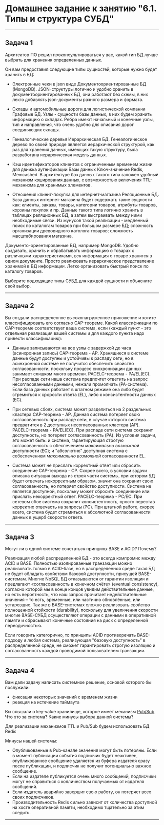 # Домашнее задание к занятию "6.1. Типы и структура СУБД"

---
## Задача 1

Архитектор ПО решил проконсультироваться у вас, какой тип БД 
лучше выбрать для хранения определенных данных.

Он вам предоставил следующие типы сущностей, которые нужно будет хранить в БД:

- Электронные чеки в json виде
Документоориентированные БД (MongoDB). JSON-структуры логично и удобно хранить в документоориентированных БД, они работают без схемы, в них лекго добавлять json-документы разного размера и формата.

- Склады и автомобильные дороги для логистической компании
Графовые БД. Узлы - сущности базы данных, в них будем хранить информацию о складах. Ребра имеют начальный и конечные узлы, тип и направления, что очень удобно для описания дорог соединяющих склады.

- Генеалогические деревья
Иерархическая БД. Генеалогическое дерево по своей природе является иерархической структурой, как раз для хранения данных, имеющих такую структуру, была разработана иерархическая модель данных.

- Кэш идентификаторов клиентов с ограниченным временем жизни для движка аутенфикации
Базы данных Ключ-значение Redis, Memcashed. В архитектуре баз данных такого типа заложен удобный механизм кэширования данных, с возможностью включения TTL-механизма для хранимых элементов. 

- Отношения клиент-покупка для интернет-магазина
Реляционные БД. База данных интернет-магазина будет содержать такие сущности как: клиенты, заказы, товары, категории товаров, атрибуты товаров, корзины покупок и пр. Данные такого типа логично хранить в таблицах реляционных БД, а затем выстраивать между ними необходимые связи. Из мунусов такой реализации - медленный поиск по каталогам товаров при большом размере БД; сложность организации древовидного католога товаров; сложность масштабирования магазина.

Документо-ориентированные БД, например MongoDB. Удобно создавать, хранить и обрабатывать информацию о товарах с различными характеристиками, вся информация о товаре хранится в одном документе. Просто реализовать иерархическое представление хранимой в БД информации. Легко организовать быстрый поиск по каталогу товаров. 

Выберите подходящие типы СУБД для каждой сущности и объясните свой выбор.

---
## Задача 2

Вы создали распределенное высоконагруженное приложение и хотите классифицировать его согласно 
CAP-теореме. Какой классификации по CAP-теореме соответствует ваша система, если 
(каждый пункт - это отдельная реализация вашей системы и для каждого пункта надо привести классификацию):

- Данные записываются на все узлы с задержкой до часа (асинхронная запись)
CAP-теорема - AP. Хранящиеся в системе данные будут доступны и устойчивы к распаду сети, но в асинхронной системе не получится обеспечить свойство согласованности, поскольку процесс синхронизации данных занимает слишком много времени. 
PACELC-теорема - PA/EL(EC). При распаде сети наша система предпочтет ответить на запрос несогласованными данными, нежали промолчать (PA-система). Если база данных работает в штатном режиме она либо будет стремиться к срорости ответа (EL), либо к консистентности данных (EC).

- При сетевых сбоях, система может разделиться на 2 раздельных кластера
CAP-теорема - AP. Данная система потеряет свою согласованность при распаде сети, в случае которого система превратится в 2 доступных несогласованных кластера (AP).
PACELC-теорема - PA/EL(EC). При распаде сети система сохранит доступность, но потеряет согласованность (PA). Из условия задачи, это может быть: и система, гарантирующая строгую согласованность с обеспечением *максимально возможной* доступности (EC); и "абсолютно" доступная система с собеспечением *максимально возможной* согласованности EL.

- Система может не прислать корректный ответ или сбросить соединение
CAP-теорема - CP. Скорее всего, в условии задачи описана ситуация выхода из строя части системы, при котором БД будет отвечать некорректным образом, значит она сохранит свою согласованность, но потеряет свойство доступности. Система не является доступной, поскольку может сбросить соединение или прислать некорректный ответ.
PACELC-теорема - PС/EС. При сетевом сбое система сохранит консистентность, просто перестав корректно отвечасть на запросы (PC). При штатной работе, скорее всего, система будет стремиться к абсолютной согласованности данных в ущерб скорости ответа.

---
## Задача 3

Могут ли в одной системе сочетаться принципы BASE и ACID? Почему?

Реализация любой распределенной БД - это всегда компромис между ACID и BASE. Полностью изолированные транзакции можно реализовать только в ACID-базе, но в распределенной среде такая БД не будет обладать свойством базовой доступности, присущей BASE-системам. Многие NoSQL БД отказываются от гарантии изоляции и предлагают «согласованность в конечном счёте» (eventual consistency), согласно которой мы в конце концов увидим действительные данные, но есть вероятность, что наш запрос прочитает недействительные значения – то есть, временные, или частично обновлённые, или устаревшие. Так же в BASE-системах сложно реализовать свойство полноценной стойкости (durability), поскольку для увеличения скорости многие BASE-СУБД осуществляют операции с данными в оперативной памяти и сбрасывают конечные состояния на диск с определенной переодичностью.

Если говорить категорично, то принципы ACID противоречать BASE-подходу и любая система, реализующая "базовую доступность" в распределенной среде, не сможет гарантировать строгую изоляцию и согласованность каждой проводимой пользователем транзакции.

---
## Задача 4

Вам дали задачу написать системное решение, основой которого бы послужили:

- фиксация некоторых значений с временем жизни
- реакция на истечение таймаута

Вы слышали о key-value хранилище, которое имеет механизм [Pub/Sub](https://habr.com/ru/post/278237/). 
Что это за система? Какие минусы выбора данной системы?

Для реализации механизмов TTL и Pub/Sub будем использовать БД Redis

Минусы нашей системы:

- Опубликованные в Pub-канале значения могут быть потеряны. Если в момент публикации события подписчик будет неактивен, опубликованное сообщение удаляется из буфера издателя сразу после публикации, и подписчик не получит потенциально важное сообщение.
- Если на издателе публикуется очень много сообщений, подписчики могут не справиться с колличеством получаемых от издателя сообщений.
- Если издатель аварийно завершит свою работу, он потеряет всех своих подписчиков.
- Производительность Redis сильно зависит от количества доступной на хосте оперативной памяти, необходимо тщательно за этим следить.

---

